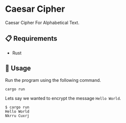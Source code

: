 # Caesar Cipher
Caesar Cipher For Alphabetical Text.

## :clipboard: Requirements 
- Rust

## :rocket: Usage
Run the program using the following command.
```sh
cargo run
```

Lets say we wanted to encrypt the message `Hello World`.
```
$ cargo run
Hello World
Nkrru Cuxrj
```
